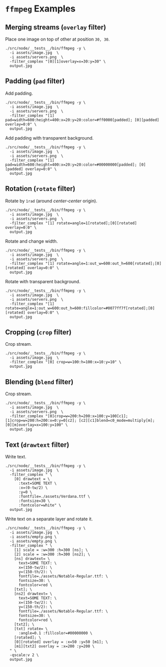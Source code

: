 # `ffmpeg` Examples

## Merging streams (`overlay` filter)

Place one image on top of other at position `30, 30`.

```shell
./src/node/__tests__/bin/ffmpeg -y \
  -i assets/image.jpg  \
  -i assets/servers.png  \
  -filter_complex "[0][1]overlay=x=30:y=30" \
  output.jpg
```

## Padding (`pad` filter)

Add padding.

```shell
./src/node/__tests__/bin/ffmpeg -y \
  -i assets/image.jpg  \
  -i assets/servers.png  \
  -filter_complex "[1] pad=width=600:height=400:x=20:y=20:color=#ff0000[padded]; [0][padded] overlay=0:0" \
  output.jpg
```

Add padding with transparent background.

```shell
./src/node/__tests__/bin/ffmpeg -y \
  -i assets/image.jpg  \
  -i assets/servers.png  \
  -filter_complex "[1] pad=width=600:height=400:x=20:y=20:color=#00000000[padded]; [0][padded] overlay=0:0" \
  output.jpg
```

## Rotation (`rotate` filter)

Rotate by `1rad` (around _center-center_ origin).

```shell
./src/node/__tests__/bin/ffmpeg -y \
  -i assets/image.jpg  \
  -i assets/servers.png  \
  -filter_complex "[1] rotate=angle=1[rotated];[0][rotated] overlay=0:0" \
  output.jpg
```

Rotate and change width.

```shell
./src/node/__tests__/bin/ffmpeg -y \
  -i assets/image.jpg  \
  -i assets/servers.png  \
  -filter_complex "[1] rotate=angle=1:out_w=600:out_h=600[rotated];[0][rotated] overlay=0:0" \
  output.jpg
```

Rotate with transparent background.

```shell
./src/node/__tests__/bin/ffmpeg -y \
  -i assets/image.jpg  \
  -i assets/servers.png  \
  -filter_complex "[1] rotate=angle=1:out_w=600:out_h=600:fillcolor=#0077ff7f[rotated];[0][rotated] overlay=0:0" \
  output.jpg
```

## Cropping (`crop` filter)

Crop stream.

```shell
./src/node/__tests__/bin/ffmpeg -y \
  -i assets/image.jpg  \
  -filter_complex "[0] crop=w=100:h=100:x=10:y=10" \
  output.jpg
```

## Blending (`blend` filter)

Crop stream.

```shell
./src/node/__tests__/bin/ffmpeg -y \
  -i assets/image.jpg  \
  -i assets/servers.png  \
  -filter_complex "[0]crop=w=200:h=200:x=100:y=100[c1]; [1]crop=w=200:h=200:x=0:y=0[c2]; [c2][c1]blend=c0_mode=multiply[m]; [0][m]overlay=x=100:y=100" \
  output.jpg
```

## Text (`drawtext` filter)

Write text.

```shell
./src/node/__tests__/bin/ffmpeg -y \
  -i assets/image.jpg  \
  -filter_complex " \
    [0] drawtext = \
      :text=SOME TEXT \
      :x=(0-tw/2) \
      :y=0 \
      :fontfile=./assets/Verdana.ttf \
      :fontsize=30 \
      :fontcolor=white" \
  output.jpg
```

Write text on a separate layer and rotate it.

```shell
./src/node/__tests__/bin/ffmpeg -y \
  -i assets/image.jpg  \
  -i assets/empty.png \
  -i assets/empty.png \
  -filter_complex " \
    [1] scale = :w=300 :h=300 [ns]; \
    [2] scale = :w=300 :h=300 [ns2]; \
    [ns] drawtext= \
      text=SOME TEXT: \
      x=(150-tw/2): \
      y=(150-th/2): \
      fontfile=./assets/Notable-Regular.ttf: \
      fontsize=30: \
      fontcolor=red \
    [txt]; \
    [ns2] drawtext= \
      text=SOME TEXT: \
      x=(150-tw/2): \
      y=(150-th/2): \
      fontfile=./assets/Notable-Regular.ttf: \
      fontsize=30: \
      fontcolor=red \
    [txt2]; \
    [txt] rotate= \
      :angle=0.1 :fillcolor=#00000000 \
    [rotated]; \
    [0][rotated] overlay = :x=50 :y=50 [m1]; \
    [m1][txt2] overlay = :x=200 :y=200 \
  " \
  -qscale:v 2 \
  output.jpg
```
